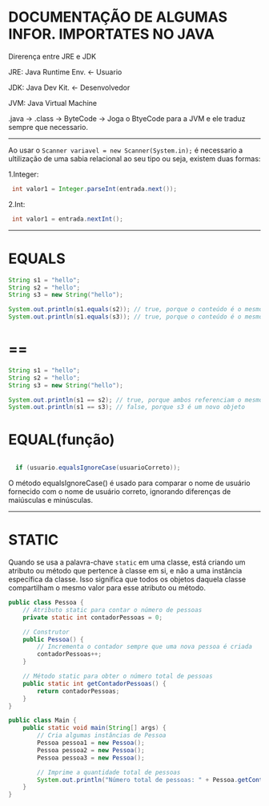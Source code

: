 # DOCUMENTAÇÃO DE ALGUMAS INFOR. IMPORTATES NO JAVA

Direrença entre JRE e JDK

JRE: Java Runtime Env. <- Usuario

JDK: Java Dev Kit. <- Desenvolvedor

JVM: Java Virtual Machine 

.java -> .class -> ByteCode -> Joga o BtyeCode para a JVM e ele traduz sempre que necessario.


----------------------------------------------------------------------------------------------------------------------------------

Ao usar o `Scanner variavel = new Scanner(System.in);` é necessario a ultilização de uma sabia relacional ao seu tipo ou seja, existem duas formas:

1.Integer:
```java
 int valor1 = Integer.parseInt(entrada.next());
 ```
2.Int:
```java
 int valor1 = entrada.nextInt();
```


----------------------------------------------------------------------------------------------------------------------------------

# EQUALS
```java
String s1 = "hello";
String s2 = "hello";
String s3 = new String("hello");

System.out.println(s1.equals(s2)); // true, porque o conteúdo é o mesmo
System.out.println(s1.equals(s3)); // true, porque o conteúdo é o mesmo
```

# ==
```java
String s1 = "hello";
String s2 = "hello";
String s3 = new String("hello");

System.out.println(s1 == s2); // true, porque ambos referenciam o mesmo literal
System.out.println(s1 == s3); // false, porque s3 é um novo objeto
```

# EQUAL(função)
```java

  if (usuario.equalsIgnoreCase(usuarioCorreto));
```
O método equalsIgnoreCase() é usado para comparar o nome de usuário fornecido com o nome de usuário correto, ignorando diferenças de maiúsculas e minúsculas.

---------------------------------------------------------------------------------------------------------------------------

# STATIC

Quando se usa a palavra-chave   `static` em uma classe, está criando um atributo ou método que pertence à classe em si, e não a uma instância específica da classe. Isso significa que todos os objetos daquela classe compartilham o mesmo valor para esse atributo ou método.

```java
public class Pessoa {
    // Atributo static para contar o número de pessoas
    private static int contadorPessoas = 0;

    // Construtor
    public Pessoa() {
        // Incrementa o contador sempre que uma nova pessoa é criada
        contadorPessoas++;
    }

    // Método static para obter o número total de pessoas
    public static int getContadorPessoas() {
        return contadorPessoas;
    }
}

public class Main {
    public static void main(String[] args) {
        // Cria algumas instâncias de Pessoa
        Pessoa pessoa1 = new Pessoa();
        Pessoa pessoa2 = new Pessoa();
        Pessoa pessoa3 = new Pessoa();

        // Imprime a quantidade total de pessoas
        System.out.println("Número total de pessoas: " + Pessoa.getContadorPessoas());
    }
}
```